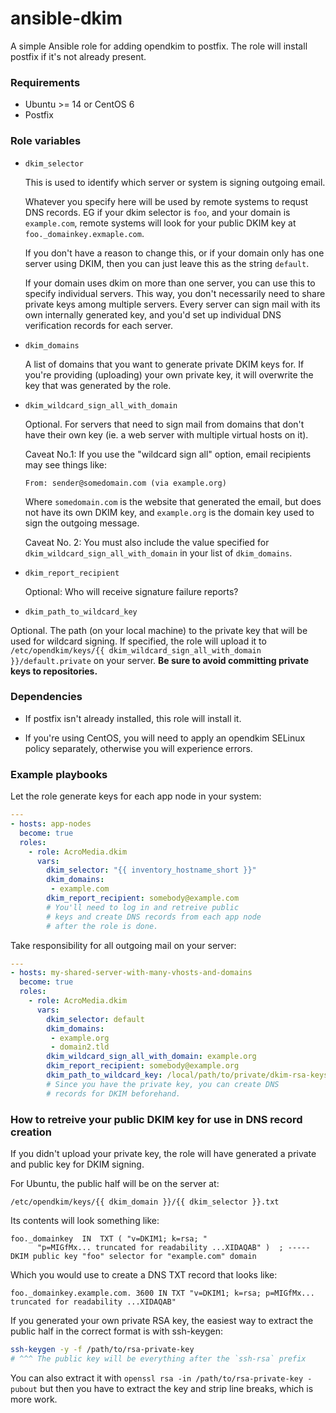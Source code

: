 # ansible-dkim
A simple Ansible role for adding opendkim to postfix. The role will install postfix if it's not already present.


### Requirements

- Ubuntu >= 14 or CentOS 6
- Postfix

### Role variables
- `dkim_selector`

  This is used to identify which server or system is signing outgoing email.

  Whatever you specify here will be used by remote systems to requst DNS records. EG if your dkim selector is `foo`, and your domain is `example.com`, remote systems will look for your public DKIM key at `foo._domainkey.exmaple.com`.

  If you don't have a reason to change this, or if your domain only has one server using DKIM, then you can just leave this as the string `default`.

  If your domain uses dkim on more than one server, you can use this to specify individual servers. This way, you don't necessarily need to share private keys among multiple servers. Every server can sign mail with its own internally generated key, and you'd set up individual DNS verification records for each server.


- `dkim_domains`

  A list of domains that you want to generate private DKIM keys for. If you're providing (uploading) your own private key, it will overwrite the key that was generated by the role.


- `dkim_wildcard_sign_all_with_domain`

  Optional. For servers that need to sign mail from domains that don't have their own key (ie. a web server with multiple virtual hosts on it).

  Caveat No.1: If you use the "wildcard sign all" option, email recipients may see things like:

  ```
  From: sender@somedomain.com (via example.org)
  ```
  Where `somedomain.com` is the website that generated the email, but does not have its own DKIM key, and `example.org` is the domain key used to sign the outgoing message.

  Caveat No. 2: You must also include the value specified for `dkim_wildcard_sign_all_with_domain` in your list of `dkim_domains`.



- `dkim_report_recipient`

  Optional: Who will receive signature failure reports?

- `dkim_path_to_wildcard_key`

Optional. The path (on your local machine) to the private key that will be used for wildcard signing. If specified, the role will upload it to `/etc/opendkim/keys/{{ dkim_wildcard_sign_all_with_domain }}/default.private` on your server. **Be sure to avoid committing private keys to repositories.**

### Dependencies

- If postfix isn't already installed, this role will install it.

- If you're using CentOS, you will need to apply an opendkim SELinux policy separately, otherwise you will experience errors.


### Example playbooks
Let the role generate keys for each app node in your system:
```yaml
---
- hosts: app-nodes
  become: true
  roles:
    - role: AcroMedia.dkim
      vars:
        dkim_selector: "{{ inventory_hostname_short }}"
        dkim_domains:
         - example.com
        dkim_report_recipient: somebody@example.com
        # You'll need to log in and retreive public
        # keys and create DNS records from each app node
        # after the role is done.
```

Take responsibility for all outgoing mail on your server:
```yaml
---
- hosts: my-shared-server-with-many-vhosts-and-domains
  become: true
  roles:
    - role: AcroMedia.dkim
      vars:
        dkim_selector: default
        dkim_domains:
         - example.org
         - domain2.tld
        dkim_wildcard_sign_all_with_domain: example.org
        dkim_report_recipient: somebody@example.org
        dkim_path_to_wildcard_key: /local/path/to/private/dkim-rsa-keys/example.org.key
        # Since you have the private key, you can create DNS
        # records for DKIM beforehand.
```

### How to retreive your public DKIM key for use in DNS record creation

If you didn't upload your private key, the role will have generated a private and public key for DKIM signing.

For Ubuntu, the public half will be on the server at:
```
/etc/opendkim/keys/{{ dkim_domain }}/{{ dkim_selector }}.txt
```
Its contents will look something like:
```
foo._domainkey	IN	TXT	( "v=DKIM1; k=rsa; "
	  "p=MIGfMx... truncated for readability ...XIDAQAB" )  ; ----- DKIM public key "foo" selector for "example.com" domain
```
Which you would use to create a DNS TXT record that looks like:
```
foo._domainkey.example.com. 3600 IN TXT "v=DKIM1; k=rsa; p=MIGfMx... truncated for readability ...XIDAQAB"
```

If you generated your own private RSA key, the easiest way to extract the public half in the correct format is with ssh-keygen:
```bash 
ssh-keygen -y -f /path/to/rsa-private-key  
# ^^^ The public key will be everything after the `ssh-rsa` prefix
```
You can also extract it with `openssl rsa -in /path/to/rsa-private-key -pubout` but then you have to extract the key and strip line breaks, which is more work.

